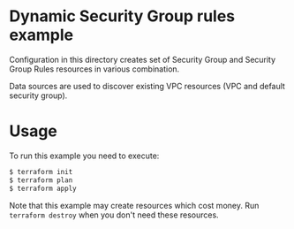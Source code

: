 Dynamic Security Group rules example
====================================

Configuration in this directory creates set of Security Group and Security Group Rules resources in various combination.

Data sources are used to discover existing VPC resources (VPC and default security group).

Usage
=====

To run this example you need to execute:

```bash
$ terraform init
$ terraform plan
$ terraform apply
```

Note that this example may create resources which cost money. Run `terraform destroy` when you don't need these resources.

